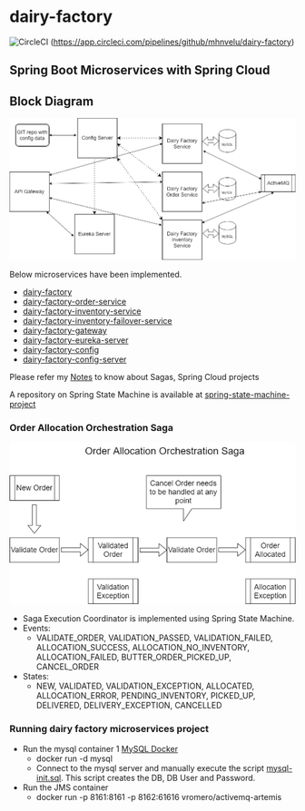 # dairy-factory
![CircleCI](https://circleci.com/gh/mhnvelu/dairy-factory.svg?style=svg) (https://app.circleci.com/pipelines/github/mhnvelu/dairy-factory)

Spring Boot Microservices with Spring Cloud
----------
## Block Diagram
![Block-Diagram](images/Block-Diagram.png)


Below microservices have been implemented.

- [dairy-factory](https://github.com/mhnvelu/dairy-factory)
- [dairy-factory-order-service](https://github.com/mhnvelu/dairy-factory-order-service)
- [dairy-factory-inventory-service](https://github.com/mhnvelu/dairy-factory-inventory-service)
- [dairy-factory-inventory-failover-service](https://github.com/mhnvelu/dairy-factory-inventory-failover-service)
- [dairy-factory-gateway](https://github.com/mhnvelu/dairy-factory-gateway)
- [dairy-factory-eureka-server](https://github.com/mhnvelu/dairy-factory-eureka-server)
- [dairy-factory-config](https://github.com/mhnvelu/dairy-factory-config)
- [dairy-factory-config-server](https://github.com/mhnvelu/dairy-factory-config-server)

Please refer my [Notes](NOTES.md) to know about Sagas, Spring Cloud projects

A repository on Spring State Machine is available at [spring-state-machine-project](https://github.com/mhnvelu/spring-state-machine-project)

### Order Allocation Orchestration Saga
![Order Allocation Orchestration Saga](images/Order-Allocation-Orchestration-Saga.png)

- Saga Execution Coordinator is implemented using Spring State Machine.
- Events:
  - VALIDATE_ORDER, VALIDATION_PASSED, VALIDATION_FAILED, ALLOCATION_SUCCESS, 
  ALLOCATION_NO_INVENTORY, ALLOCATION_FAILED, BUTTER_ORDER_PICKED_UP, CANCEL_ORDER
- States:
  - NEW, VALIDATED, VALIDATION_EXCEPTION, ALLOCATED, ALLOCATION_ERROR, PENDING_INVENTORY, 
  PICKED_UP, DELIVERED, DELIVERY_EXCEPTION, CANCELLED

### Running dairy factory microservices project
- Run the mysql container 1 [MySQL Docker](https://hub.docker.com/_/mysql)
  - docker run -d mysql
  - Connect to the mysql server and manually execute the script [mysql-init.sql](src/main/resources/scripts/mysql-init.sql). 
    This script creates the DB, DB User and Password.
- Run the JMS container
  - docker run -p 8161:8161 -p 8162:61616 vromero/activemq-artemis